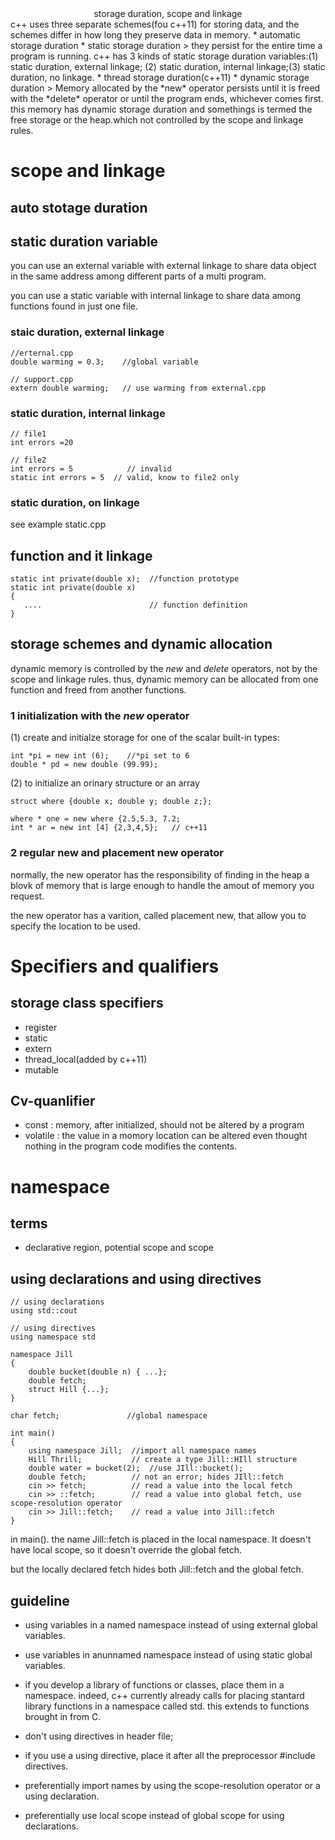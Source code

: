 <center>storage duration, scope and linkage</center>
c++ uses three separate schemes(fou c++11) for storing data, and the schemes differ in how long they preserve data in memory.
* automatic storage duration
* static storage duration
> they persist for the entire time a program is running. c++ has 3 kinds of static storage duration variables:(1) static duration, external linkage; (2) static duration, internal linkage;(3) static duration, no linkage.
* thread storage duration(c++11)
* dynamic storage duration
> Memory allocated by the *new* operator persists until it is freed with the *delete* operator or until the program ends, whichever comes first. this memory has dynamic storage duration and somethings is termed the free storage or the heap.which not controlled by the scope and linkage rules.


# scope and linkage
## auto stotage duration
## static duration variable
you can use an external variable with external linkage to share data object in the same address among different parts of a multi program.

you can use a static variable with internal linkage to share data among functions found in just one file.
### staic duration, external linkage
~~~
//erternal.cpp
double warming = 0.3;    //global variable

// support.cpp
extern double warming;   // use warming from external.cpp
~~~
### static duration, internal linkage
~~~
// file1
int errors =20

// file2
int errors = 5            // invalid
static int errors = 5  // valid, know to file2 only
~~~
### static duration, on linkage
see example static.cpp

## function and it linkage
~~~
static int private(double x);  //function prototype
static int private(double x)
{
   ....                        // function definition
}
~~~

##  storage schemes and dynamic allocation
dynamic memory is controlled by the *new* and *delete* operators, not by the scope and linkage rules. thus, dynamic memory can be allocated from one function and freed from another functions.

### 1 initialization with the *new* operator
(1) create and initialze storage for one of the scalar built-in types:
~~~
int *pi = new int (6);    //*pi set to 6
double * pd = new double (99.99);
~~~
(2) to initialize an orinary structure or an array
~~~
struct where {double x; double y; double z;};

where * one = new where {2.5,5.3, 7.2;
int * ar = new int [4] {2,3,4,5};   // c++11
~~~

### 2 regular new and placement new operator
normally, the new operator has the responsibility of finding in the heap a blovk of memory that is large enough to handle the amout of memory you request.

the new operator has a varition, called placement new, that allow you to specify the location to be used.
# Specifiers and qualifiers
## storage class specifiers
* register
* static
* extern
* thread_local(added by c++11)
* mutable
## Cv-quanlifier
* const  : memory, after initialized, should not be altered by a program
* volatile : the value in a momory location can be altered even thought nothing in the program code modifies the contents.

# namespace
## terms
* declarative region, potential scope and scope
## using declarations and using directives
~~~
// using declarations
using std::cout

// using directives
using namespace std
~~~

~~~
namespace Jill
{
    double bucket(double n) { ...};
    double fetch;
    struct Hill {...};
}

char fetch;               //global namespace

int main()
{
    using namespace Jill;  //import all namespace names
    Hill Thrill;           // create a type Jill::HIll structure
    double water = bucket(2);  //use JIll::bucket();
    double fetch;          // not an error; hides JIll::fetch
    cin >> fetch;          // read a value into the local fetch
    cin >> ::fetch;        // read a value into global fetch, use scope-resolution operator
    cin >> Jill::fetch;    // read a value into Jill::fetch
}
~~~

in main(). the name Jill::fetch is placed in the local namespace. It doesn't have local scope, so it doesn't override the global fetch.

but the locally declared fetch hides both Jill::fetch and the global fetch.

## guideline
* using variables in a named namespace instead of using external global variables.

* use variables in anunnamed namespace instead of using static global variables.

* if you develop a library of functions or classes, place them in a namespace. indeed, c++ currently already calls for placing stantard library functions in a namespace called std. this extends to functions brought in from C.

* don't using directives in header file;
* if you use a using directive, place it after all the preprocessor #include directives.
* preferentially import names by using the scope-resolution operator or a using declaration.
* preferentially use local scope instead of global scope for using declarations.
